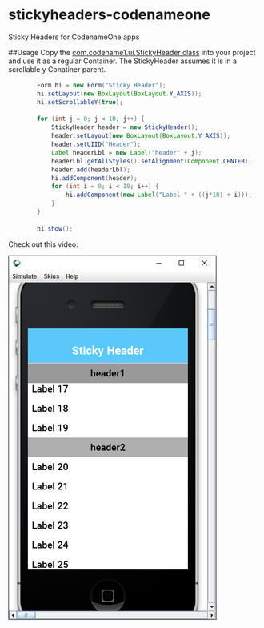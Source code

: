 # stickyheaders-codenameone
Sticky Headers for CodenameOne apps

##Usage
Copy the [com.codename1.ui.StickyHeader class](StickyHeader/src/com/codename1/ui/StickyHeader.java) into your project and use it
as a regular Container.
The StickyHeader assumes it is in a scrollable y Conatiner parent.

```java
        Form hi = new Form("Sticky Header");
        hi.setLayout(new BoxLayout(BoxLayout.Y_AXIS));
        hi.setScrollableY(true);

        for (int j = 0; j < 10; j++) {
            StickyHeader header = new StickyHeader();
            header.setLayout(new BoxLayout(BoxLayout.Y_AXIS));
            header.setUIID("Header");
            Label headerLbl = new Label("header" + j);
            headerLbl.getAllStyles().setAlignment(Component.CENTER);
            header.add(headerLbl);
            hi.addComponent(header);                        
            for (int i = 0; i < 10; i++) {
                hi.addComponent(new Label("Label " + ((j*10) + i)));            
            }
        }
        
        hi.show();
```


Check out this video:

[![StickHeader](StickyHeader/simulator.png)](StickyHeader/StickHeaders.swf "Sticky Headers")

